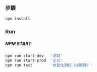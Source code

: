### 步驟
```js
npm install
```

### Run
##### NPM START
```js
npm run start-dev   '測試'
npm run start-prod  '正式'
npm run test        '自動化測試（未開發）'
```